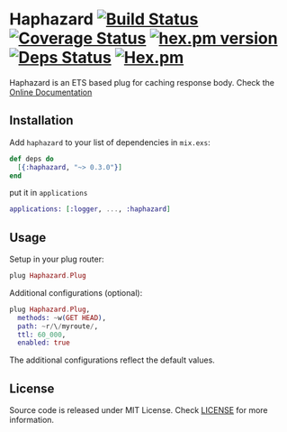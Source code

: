 # Haphazard [![Build Status](https://travis-ci.org/digitalnatives/haphazard.svg?branch=master)](https://travis-ci.org/digitalnatives/haphazard) [![Coverage Status](https://coveralls.io/repos/github/digitalnatives/haphazard/badge.svg?branch=master)](https://coveralls.io/github/digitalnatives/haphazard?branch=master) [![hex.pm version](https://img.shields.io/hexpm/v/haphazard.svg)](https://hex.pm/packages/haphazard) [![Deps Status](https://beta.hexfaktor.org/badge/all/github/digitalnatives/haphazard.svg)](https://beta.hexfaktor.org/github/digitalnatives/haphazard) [![Hex.pm](https://img.shields.io/hexpm/l/haphazard.svg "License")](LICENSE)

Haphazard is an ETS based plug for caching response body.
Check the [Online Documentation](https://hexdocs.pm/haphazard)

## Installation

Add `haphazard` to your list of dependencies in `mix.exs`:

```elixir
def deps do
  [{:haphazard, "~> 0.3.0"}]
end
```
put it in `applications`
```elixir
applications: [:logger, ..., :haphazard]
```

## Usage
Setup in your plug router:
```elixir
plug Haphazard.Plug
```
Additional configurations (optional):
```elixir
plug Haphazard.Plug,
  methods: ~w(GET HEAD),
  path: ~r/\/myroute/,
  ttl: 60_000,
  enabled: true
```

The additional configurations reflect the default values.

## License
Source code is released under MIT License. Check [LICENSE](LICENSE) for more information.
